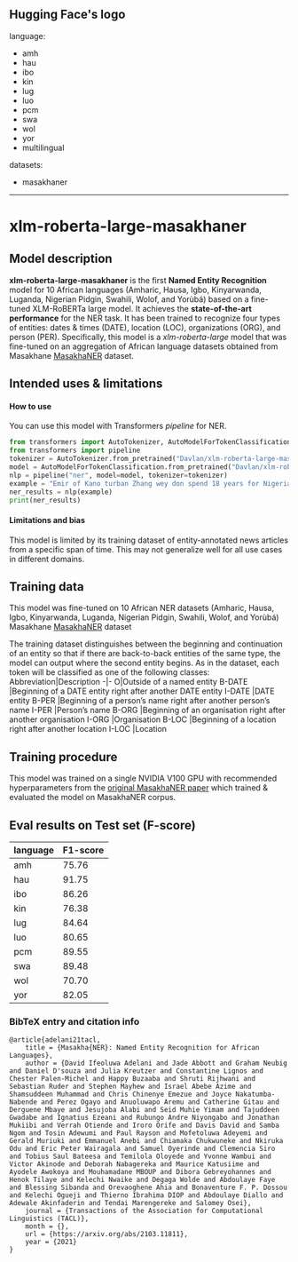 Hugging Face's logo
---
language: 
- amh
- hau
- ibo
- kin
- lug
- luo
- pcm
- swa
- wol
- yor
- multilingual


datasets:
- masakhaner
---
# xlm-roberta-large-masakhaner
## Model description
**xlm-roberta-large-masakhaner** is the first **Named Entity Recognition** model for 10 African languages (Amharic, Hausa, Igbo, Kinyarwanda, Luganda, Nigerian Pidgin, Swahili, Wolof, and Yorùbá) based on a fine-tuned  XLM-RoBERTa large model.  It achieves the **state-of-the-art performance** for the NER task. It has been trained to recognize four types of entities: dates & times (DATE), location (LOC), organizations (ORG), and person (PER). 
Specifically, this model is a *xlm-roberta-large* model that was fine-tuned on an aggregation of African language datasets obtained from Masakhane [MasakhaNER](https://github.com/masakhane-io/masakhane-ner) dataset. 
## Intended uses & limitations
#### How to use
You can use this model with Transformers *pipeline* for NER.
```python
from transformers import AutoTokenizer, AutoModelForTokenClassification
from transformers import pipeline
tokenizer = AutoTokenizer.from_pretrained("Davlan/xlm-roberta-large-masakhaner")
model = AutoModelForTokenClassification.from_pretrained("Davlan/xlm-roberta-large-masakhaner")
nlp = pipeline("ner", model=model, tokenizer=tokenizer)
example = "Emir of Kano turban Zhang wey don spend 18 years for Nigeria"
ner_results = nlp(example)
print(ner_results)
```
#### Limitations and bias
This model is limited by its training dataset of entity-annotated news articles from a specific span of time. This may not generalize well for all use cases in different domains.  
## Training data
This model was fine-tuned on 10 African NER datasets (Amharic, Hausa, Igbo, Kinyarwanda, Luganda, Nigerian Pidgin, Swahili, Wolof, and Yorùbá) Masakhane [MasakhaNER](https://github.com/masakhane-io/masakhane-ner) dataset

The training dataset distinguishes between the beginning and continuation of an entity so that if there are back-to-back entities of the same type, the model can output where the second entity begins. As in the dataset, each token will be classified as one of the following classes:
Abbreviation|Description
-|-
O|Outside of a named entity
B-DATE |Beginning of a DATE entity right after another DATE entity
I-DATE |DATE entity
B-PER |Beginning of a person’s name right after another person’s name
I-PER |Person’s name
B-ORG |Beginning of an organisation right after another organisation
I-ORG |Organisation
B-LOC |Beginning of a location right after another location
I-LOC |Location
## Training procedure
This model was trained on a single NVIDIA V100 GPU with recommended hyperparameters from the [original MasakhaNER paper](https://arxiv.org/abs/2103.11811) which trained & evaluated the model on MasakhaNER corpus. 
## Eval results on Test set (F-score)
language|F1-score
-|-
amh |75.76
hau |91.75
ibo |86.26
kin |76.38
lug |84.64
luo |80.65
pcm |89.55
swa |89.48
wol |70.70
yor |82.05

### BibTeX entry and citation info
```
@article{adelani21tacl,
    title = {Masakha{NER}: Named Entity Recognition for African Languages},
    author = {David Ifeoluwa Adelani and Jade Abbott and Graham Neubig and Daniel D'souza and Julia Kreutzer and Constantine Lignos and Chester Palen-Michel and Happy Buzaaba and Shruti Rijhwani and Sebastian Ruder and Stephen Mayhew and Israel Abebe Azime and Shamsuddeen Muhammad and Chris Chinenye Emezue and Joyce Nakatumba-Nabende and Perez Ogayo and Anuoluwapo Aremu and Catherine Gitau and Derguene Mbaye and Jesujoba Alabi and Seid Muhie Yimam and Tajuddeen Gwadabe and Ignatius Ezeani and Rubungo Andre Niyongabo and Jonathan Mukiibi and Verrah Otiende and Iroro Orife and Davis David and Samba Ngom and Tosin Adewumi and Paul Rayson and Mofetoluwa Adeyemi and Gerald Muriuki and Emmanuel Anebi and Chiamaka Chukwuneke and Nkiruka Odu and Eric Peter Wairagala and Samuel Oyerinde and Clemencia Siro and Tobius Saul Bateesa and Temilola Oloyede and Yvonne Wambui and Victor Akinode and Deborah Nabagereka and Maurice Katusiime and Ayodele Awokoya and Mouhamadane MBOUP and Dibora Gebreyohannes and Henok Tilaye and Kelechi Nwaike and Degaga Wolde and Abdoulaye Faye and Blessing Sibanda and Orevaoghene Ahia and Bonaventure F. P. Dossou and Kelechi Ogueji and Thierno Ibrahima DIOP and Abdoulaye Diallo and Adewale Akinfaderin and Tendai Marengereke and Salomey Osei},
    journal = {Transactions of the Association for Computational Linguistics (TACL)},
    month = {},
    url = {https://arxiv.org/abs/2103.11811},
    year = {2021}
}
```



